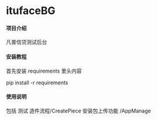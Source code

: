 # itufaceBG

#### 项目介绍
凡普信贷测试后台



#### 安装教程

首先安装 requirements 里头内容

pip install -r requirements

#### 使用说明

包括
测试 造件流程/CreatePiece
安装包上传功能 /AppManage  
